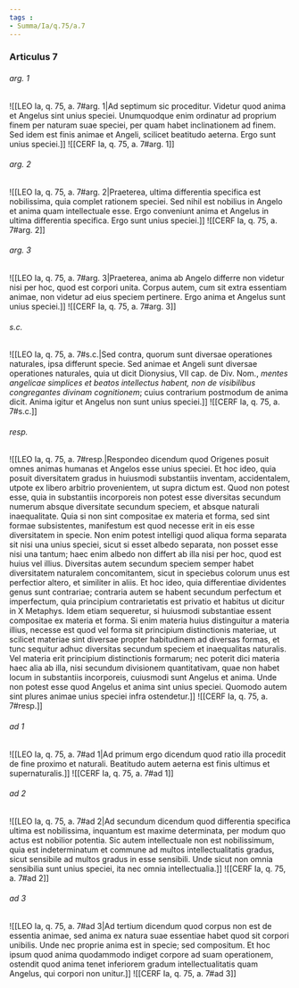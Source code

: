 ```yaml
---
tags : 
- Summa/Ia/q.75/a.7
---
```


### Articulus 7

###### arg. 1
![[LEO Ia, q. 75, a. 7#arg. 1|Ad septimum sic proceditur. Videtur quod anima et Angelus sint unius speciei. Unumquodque enim ordinatur ad proprium finem per naturam suae speciei, per quam habet inclinationem ad finem. Sed idem est finis animae et Angeli, scilicet beatitudo aeterna. Ergo sunt unius speciei.]]
![[CERF Ia, q. 75, a. 7#arg. 1]]

###### arg. 2
![[LEO Ia, q. 75, a. 7#arg. 2|Praeterea, ultima differentia specifica est nobilissima, quia complet rationem speciei. Sed nihil est nobilius in Angelo et anima quam intellectuale esse. Ergo conveniunt anima et Angelus in ultima differentia specifica. Ergo sunt unius speciei.]]
![[CERF Ia, q. 75, a. 7#arg. 2]]

###### arg. 3
![[LEO Ia, q. 75, a. 7#arg. 3|Praeterea, anima ab Angelo differre non videtur nisi per hoc, quod est corpori unita. Corpus autem, cum sit extra essentiam animae, non videtur ad eius speciem pertinere. Ergo anima et Angelus sunt unius speciei.]]
![[CERF Ia, q. 75, a. 7#arg. 3]]

###### s.c.
![[LEO Ia, q. 75, a. 7#s.c.|Sed contra, quorum sunt diversae operationes naturales, ipsa differunt specie. Sed animae et Angeli sunt diversae operationes naturales, quia ut dicit Dionysius, VII cap. de Div. Nom., *mentes angelicae simplices et beatos intellectus habent, non de visibilibus congregantes divinam cognitionem*; cuius contrarium postmodum de anima dicit. Anima igitur et Angelus non sunt unius speciei.]]
![[CERF Ia, q. 75, a. 7#s.c.]]

###### resp.
![[LEO Ia, q. 75, a. 7#resp.|Respondeo dicendum quod Origenes posuit omnes animas humanas et Angelos esse unius speciei. Et hoc ideo, quia posuit diversitatem gradus in huiusmodi substantiis inventam, accidentalem, utpote ex libero arbitrio provenientem, ut supra dictum est. Quod non potest esse, quia in substantiis incorporeis non potest esse diversitas secundum numerum absque diversitate secundum speciem, et absque naturali inaequalitate. Quia si non sint compositae ex materia et forma, sed sint formae subsistentes, manifestum est quod necesse erit in eis esse diversitatem in specie. Non enim potest intelligi quod aliqua forma separata sit nisi una unius speciei, sicut si esset albedo separata, non posset esse nisi una tantum; haec enim albedo non differt ab illa nisi per hoc, quod est huius vel illius. Diversitas autem secundum speciem semper habet diversitatem naturalem concomitantem, sicut in speciebus colorum unus est perfectior altero, et similiter in aliis. Et hoc ideo, quia differentiae dividentes genus sunt contrariae; contraria autem se habent secundum perfectum et imperfectum, quia principium contrarietatis est privatio et habitus ut dicitur in X Metaphys. Idem etiam sequeretur, si huiusmodi substantiae essent compositae ex materia et forma. Si enim materia huius distinguitur a materia illius, necesse est quod vel forma sit principium distinctionis materiae, ut scilicet materiae sint diversae propter habitudinem ad diversas formas, et tunc sequitur adhuc diversitas secundum speciem et inaequalitas naturalis. Vel materia erit principium distinctionis formarum; nec poterit dici materia haec alia ab illa, nisi secundum divisionem quantitativam, quae non habet locum in substantiis incorporeis, cuiusmodi sunt Angelus et anima. Unde non potest esse quod Angelus et anima sint unius speciei. Quomodo autem sint plures animae unius speciei infra ostendetur.]]
![[CERF Ia, q. 75, a. 7#resp.]]

###### ad 1
![[LEO Ia, q. 75, a. 7#ad 1|Ad primum ergo dicendum quod ratio illa procedit de fine proximo et naturali. Beatitudo autem aeterna est finis ultimus et supernaturalis.]]
![[CERF Ia, q. 75, a. 7#ad 1]]

###### ad 2
![[LEO Ia, q. 75, a. 7#ad 2|Ad secundum dicendum quod differentia specifica ultima est nobilissima, inquantum est maxime determinata, per modum quo actus est nobilior potentia. Sic autem intellectuale non est nobilissimum, quia est indeterminatum et commune ad multos intellectualitatis gradus, sicut sensibile ad multos gradus in esse sensibili. Unde sicut non omnia sensibilia sunt unius speciei, ita nec omnia intellectualia.]]
![[CERF Ia, q. 75, a. 7#ad 2]]

###### ad 3
![[LEO Ia, q. 75, a. 7#ad 3|Ad tertium dicendum quod corpus non est de essentia animae, sed anima ex natura suae essentiae habet quod sit corpori unibilis. Unde nec proprie anima est in specie; sed compositum. Et hoc ipsum quod anima quodammodo indiget corpore ad suam operationem, ostendit quod anima tenet inferiorem gradum intellectualitatis quam Angelus, qui corpori non unitur.]]
![[CERF Ia, q. 75, a. 7#ad 3]]

